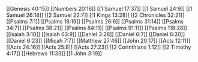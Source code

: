 [[Genesis 40:15]]
[[Numbers 20:16]]
[[1 Samuel 17:37]]
[[1 Samuel 24:9]]
[[1 Samuel 26:18]]
[[2 Samuel 22:7]]
[[1 Kings 13:28]]
[[2 Chronicles 32:21]]
[[Psalms 7:1]]
[[Psalms 18:19]]
[[Psalms 26:6]]
[[Psalms 31:14]]
[[Psalms 34:7]]
[[Psalms 38:21]]
[[Psalms 84:11]]
[[Psalms 91:11]]
[[Psalms 118:28]]
[[Isaiah 3:10]]
[[Isaiah 63:9]]
[[Daniel 3:28]]
[[Daniel 6:7]]
[[Daniel 6:20]]
[[Daniel 6:23]]
[[Micah 7:7]]
[[Matthew 27:46]]
[[John 20:17]]
[[Acts 12:11]]
[[Acts 24:16]]
[[Acts 25:8]]
[[Acts 27:23]]
[[2 Corinthians 1:12]]
[[2 Timothy 4:17]]
[[Hebrews 11:33]]
[[1 John 3:19]]
